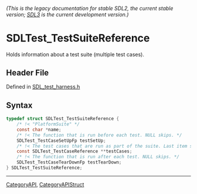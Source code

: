 ###### (This is the legacy documentation for stable SDL2, the current stable version; [SDL3](https://wiki.libsdl.org/SDL3/) is the current development version.)
# SDLTest_TestSuiteReference

Holds information about a test suite (multiple test cases).

## Header File

Defined in [SDL_test_harness.h](https://github.com/libsdl-org/SDL/blob/SDL2/include/SDL_test_harness.h)

## Syntax

```c
typedef struct SDLTest_TestSuiteReference {
    /* !< "PlatformSuite" */
    const char *name;
    /* !< The function that is run before each test. NULL skips. */
    SDLTest_TestCaseSetUpFp testSetUp;
    /* !< The test cases that are run as part of the suite. Last item should be NULL. */
    const SDLTest_TestCaseReference **testCases;
    /* !< The function that is run after each test. NULL skips. */
    SDLTest_TestCaseTearDownFp testTearDown;
} SDLTest_TestSuiteReference;
```

----
[CategoryAPI](CategoryAPI), [CategoryAPIStruct](CategoryAPIStruct)

